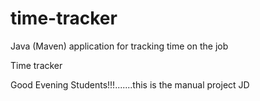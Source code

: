 # time-tracker
Java (Maven) application for tracking time on the job

Time tracker

Good Evening Students!!!.......this is the manual project JD

